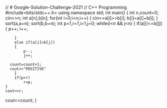 // # Google-Solution-Challenge-2021
// C++ Programming
#include<bits/stdc++.h>
using namespace std;
int main()
{
	int n,count=0;
	cin>>n;
	int a[n],b[n];
	for(int i=0;i<n;i++)
	{
		cin>>a[i]>>b[i];
		b[i]=a[i]+b[i];
	}
	sort(a,a+n);
	sort(b,b+n);
	int p=1,r=1,i=1,j=0;
	while(i<n && j<n)
	{
		if(a[i]<=b[j])
		{
			p++;
			i++;
			
		}
		else if(a[i]>b[j])
		{
			p--;
			j++;
			
      count=count+1;
      cout<<"POSITIVE"
		}
		if(p>r)
			r=p;
	}
	cout<<r;
  cout<<count;
}
